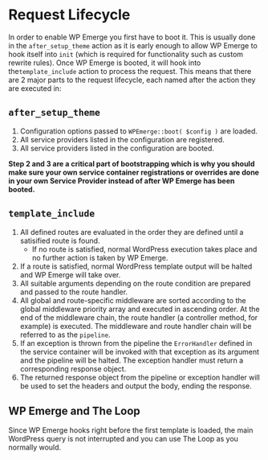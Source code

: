 # Request Lifecycle

In order to enable WP Emerge you first have to boot it. This is usually done in the `after_setup_theme` action as it is early enough to allow WP Emerge to hook itself into `init` (which is required for functionality such as custom rewrite rules). Once WP Emerge is booted, it will hook into the`template_include` action to process the request. This means that there are 2 major parts to the request lifecycle, each named after the action they are executed in:

## `after_setup_theme`

1. Configuration options passed to `WPEmerge::boot( $config )` are loaded.
1. All service providers listed in the configuration are registered.
1. All service providers listed in the configuration are booted.

__Step 2 and 3 are a critical part of bootstrapping which is why you should make sure your own service container registrations or overrides are done in your own Service Provider instead of after WP Emerge has been booted.__


## `template_include`

1. All defined routes are evaluated in the order they are defined until a satisified route is found.
    - If no route is satisfied, normal WordPress execution takes place and no further action is taken by WP Emerge.
1. If a route is satisfied, normal WordPress template output will be halted and WP Emerge will take over.
1. All suitable arguments depending on the route condition are prepared and passed to the route handler.
1. All global and route-specific middleware are sorted according to the global middleware priority array and executed in ascending order. At the end of the middleware chain, the route handler (a controller method, for example) is executed. The middleware and route handler chain will be referred to as the `pipeline`.
1. If an exception is thrown from the pipeline the `ErrorHandler` defined in the service container will be invoked with that exception as its argument and the pipeline will be halted. The exception handler must return a corresponding response object.
1. The returned response object from the pipeline or exception handler will be used to set the headers and output the body, ending the response.

## WP Emerge and The Loop

Since WP Emerge hooks right before the first template is loaded, the main WordPress query is not interrupted and you can use The Loop as you normally would.